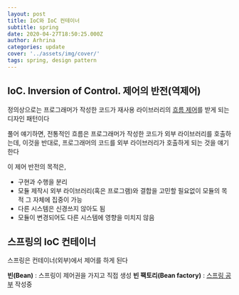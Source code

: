 ```yaml
---
layout: post
title: IoC와 IoC 컨테이너
subtitle: spring
date: 2020-04-27T18:50:25.000Z
author: Arhrina
categories: update
cover: '../assets/img/cover/'
tags: spring, design pattern
---
```


## IoC. Inversion of Control. 제어의 반전(역제어)

정의상으로는 프로그래머가 작성한 코드가 재사용 라이브러리의 <a href="https://ko.wikipedia.org/wiki/%ED%9D%90%EB%A6%84_%EC%A0%9C%EC%96%B4">흐름 제어</a>를 받게 되는 디자인 패턴이다

풀어 얘기하면, 전통적인 흐름은 프로그래머가 작성한 코드가 외부 라이브러리를 호출하는데, 이것을 반대로, 프로그래머의 코드를 외부 라이브러리가 호출하게 되는 것을 얘기한다

이 제어 반전의 목적은,

* 구현과 수행을 분리
* 모듈 제작시 외부 라이브러리(혹은 프로그램)와 결합을 고민할 필요없이 모듈의 목적 그 자체에 집중이 가능
* 다른 시스템은 신경쓰지 않아도 됨
* 모듈이 변경되어도 다른 시스템에 영향을 미치지 않음



## 스프링의 IoC 컨테이너

스프링은 컨테이너(외부)에서 제어를 하게 된다

<b>빈(Bean)</b> : 스프링이 제어권을 가지고 직접 생성
<b>빈 팩토리(Bean factory)</b> : 
<a href="https://js2prince.tistory.com/entry/Spring-IOC-%EC%BB%A8%ED%85%8C%EC%9D%B4%EB%84%88-%EB%9E%80"> 스프링 공부</a>
작성중